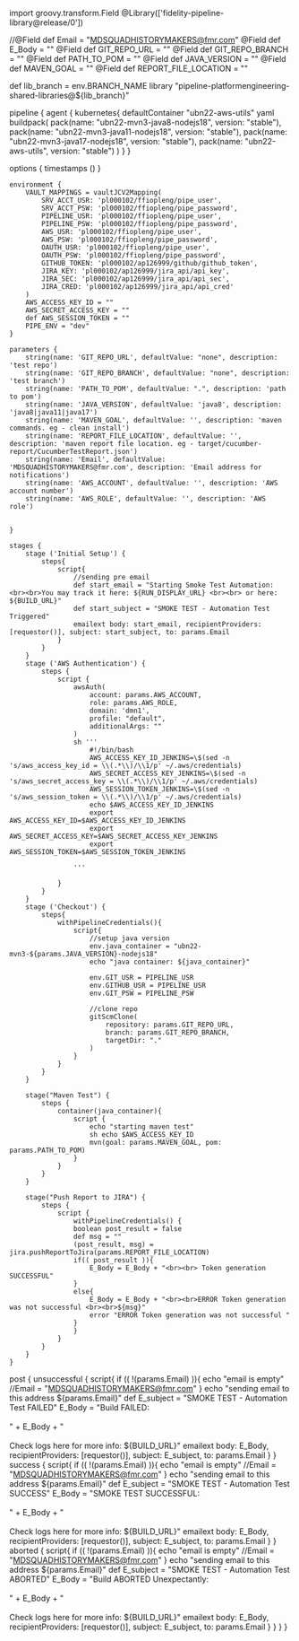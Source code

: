 import groovy.transform.Field
@Library(['fidelity-pipeline-library@release/0'])

//@Field def Email = "MDSQUADHISTORYMAKERS@fmr.com"
@Field def E_Body = ""
@Field def GIT_REPO_URL = ""
@Field def GIT_REPO_BRANCH = ""
@Field def PATH_TO_POM = ""
@Field def JAVA_VERSION = ""
@Field def MAVEN_GOAL = ""
@Field def REPORT_FILE_LOCATION = ""

def lib_branch = env.BRANCH_NAME
library "pipeline-platformengineering-shared-libraries@${lib_branch}"

pipeline {
    agent {
        kubernetes{
            defaultContainer "ubn22-aws-utils"
            yaml buildpack(
                pack(name: "ubn22-mvn3-java8-nodejs18", version: "stable"),
                pack(name: "ubn22-mvn3-java11-nodejs18", version: "stable"),
                pack(name: "ubn22-mvn3-java17-nodejs18", version: "stable"),
                pack(name: "ubn22-aws-utils", version: "stable")
            )
        }
    }

  options { timestamps () }

    environment {
        VAULT_MAPPINGS = vaultJCV2Mapping(
            SRV_ACCT_USR: 'pl000102/ffiopleng/pipe_user',
            SRV_ACCT_PSW: 'pl000102/ffiopleng/pipe_password',
            PIPELINE_USR: 'pl000102/ffiopleng/pipe_user',
            PIPELINE_PSW: 'pl000102/ffiopleng/pipe_password',
            AWS_USR: 'pl000102/ffiopleng/pipe_user',
            AWS_PSW: 'pl000102/ffiopleng/pipe_password',
            OAUTH_USR: 'pl000102/ffiopleng/pipe_user',
            OAUTH_PSW: 'pl000102/ffiopleng/pipe_password',
            GITHUB_TOKEN: 'pl000102/ap126999/github/github_token',
            JIRA_KEY: 'pl000102/ap126999/jira_api/api_key',
            JIRA_SEC: 'pl000102/ap126999/jira_api/api_sec',
            JIRA_CRED: 'pl000102/ap126999/jira_api/api_cred'
        )
        AWS_ACCESS_KEY_ID = ""
        AWS_SECRET_ACCESS_KEY = ""
        def AWS_SESSION_TOKEN = ""
        PIPE_ENV = "dev"
    }

    parameters {
        string(name: 'GIT_REPO_URL', defaultValue: "none", description: 'test repo')
        string(name: 'GIT_REPO_BRANCH', defaultValue: "none", description: 'test branch')
        string(name: 'PATH_TO_POM', defaultValue: ".", description: 'path to pom')
        string(name: 'JAVA_VERSION', defaultValue: 'java8', description: 'java8|java11|java17')
        string(name: 'MAVEN_GOAL', defaultValue: '', description: 'maven commands. eg - clean install')
        string(name: 'REPORT_FILE_LOCATION', defaultValue: '', description: 'maven report file location. eg - target/cucumber-report/CucumberTestReport.json')
        string(name: 'Email', defaultValue: 'MDSQUADHISTORYMAKERS@fmr.com', description: 'Email address for notifications')
        string(name: 'AWS_ACCOUNT', defaultValue: '', description: 'AWS account number')
        string(name: 'AWS_ROLE', defaultValue: '', description: 'AWS role')


    }

    stages {
        stage ('Initial Setup') {
            steps{
                script{
                    //sending pre email
                    def start_email = "Starting Smoke Test Automation: <br><br>You may track it here: ${RUN_DISPLAY_URL} <br><br> or here: ${BUILD_URL}"
                    def start_subject = "SMOKE TEST - Automation Test Triggered"
                    emailext body: start_email, recipientProviders: [requestor()], subject: start_subject, to: params.Email
                }
            }
        }
        stage ('AWS Authentication') {
            steps {
                script {
                    awsAuth(
                        account: params.AWS_ACCOUNT,
                        role: params.AWS_ROLE,
                        domain: 'dmn1',
                        profile: "default",
                        additionalArgs: ""
                    )
                    sh '''
                        #!/bin/bash
                        AWS_ACCESS_KEY_ID_JENKINS=\$(sed -n 's/aws_access_key_id = \\(.*\\)/\\1/p' ~/.aws/credentials)
                        AWS_SECRET_ACCESS_KEY_JENKINS=\$(sed -n 's/aws_secret_access_key = \\(.*\\)/\\1/p' ~/.aws/credentials)
                        AWS_SESSION_TOKEN_JENKINS=\$(sed -n 's/aws_session_token = \\(.*\\)/\\1/p' ~/.aws/credentials)
                        echo $AWS_ACCESS_KEY_ID_JENKINS
                        export AWS_ACCESS_KEY_ID=$AWS_ACCESS_KEY_ID_JENKINS
                        export AWS_SECRET_ACCESS_KEY=$AWS_SECRET_ACCESS_KEY_JENKINS
                        export AWS_SESSION_TOKEN=$AWS_SESSION_TOKEN_JENKINS
                        
                    '''
                    
                }
            }
        }
        stage ('Checkout') {
            steps{
                withPipelineCredentials(){
                    script{
                        //setup java version
                        env.java_container = "ubn22-mvn3-${params.JAVA_VERSION}-nodejs18"
                        echo "java container: ${java_container}"
                        
                        env.GIT_USR = PIPELINE_USR
                        env.GITHUB_USR = PIPELINE_USR
                        env.GIT_PSW = PIPELINE_PSW

                        //clone repo
                        gitScmClone(
                            repository: params.GIT_REPO_URL,
                            branch: params.GIT_REPO_BRANCH,
                            targetDir: "."                
                        )
                    }
                }
            }
        }

        stage("Maven Test") {
            steps {
                container(java_container){
                    script {
                        echo "starting maven test"
                        sh echo $AWS_ACCESS_KEY_ID
                        mvn(goal: params.MAVEN_GOAL, pom: params.PATH_TO_POM)
                    }
                }
            }
        }

        stage("Push Report to JIRA") {
            steps {
                script {
                    withPipelineCredentials() {
                    boolean post_result = false
                    def msg = ""
                    (post_result, msg) = jira.pushReportToJira(params.REPORT_FILE_LOCATION)
                    if(( post_result )){
                        E_Body = E_Body + "<br><br> Token generation SUCCESSFUL"
                    }
                    else{
                        E_Body = E_Body + "<br><br>ERROR Token generation was not successful <br><br>${msg}"
                        error "ERROR Token generation was not successful "
                    }
                    }
                }
            }
        }      
    }

  post { 
    unsuccessful { 
        script{
            if (( !(params.Email) )){
                echo "email is empty"
                //Email = "MDSQUADHISTORYMAKERS@fmr.com"
            }
            echo "sending email to this address ${params.Email}"
            def E_subject = "SMOKE TEST - Automation Test FAILED"
            E_Body = "Build FAILED: <br><br>" + E_Body + " <br><br>Check logs here for more info: ${BUILD_URL}"
            emailext body: E_Body, recipientProviders: [requestor()], subject: E_subject, to: params.Email
        }
    }
	success { 
        script{
            if (( !(params.Email) )){
                echo "email is empty"
                //Email = "MDSQUADHISTORYMAKERS@fmr.com"
            }
            echo "sending email to this address ${params.Email}"
            def E_subject = "SMOKE TEST - Automation Test SUCCESS"
            E_Body = "SMOKE TEST SUCCESSFUL: <br><br>" + E_Body + "<br><br>Check logs here for more info: ${BUILD_URL}"
            emailext body: E_Body, recipientProviders: [requestor()], subject: E_subject, to: params.Email
        }
    }
    aborted {
        script{
            if (( !(params.Email) )){
                echo "email is empty"
                //Email = "MDSQUADHISTORYMAKERS@fmr.com"
            }
            echo "sending email to this address ${params.Email}"
            def E_subject = "SMOKE TEST - Automation Test ABORTED"
            E_Body = "Build ABORTED Unexpectantly: <br><br>" + E_Body + " <br><br>Check logs here for more info: ${BUILD_URL}"
            emailext body: E_Body, recipientProviders: [requestor()], subject: E_subject, to: params.Email
        }
    }
  }
}
